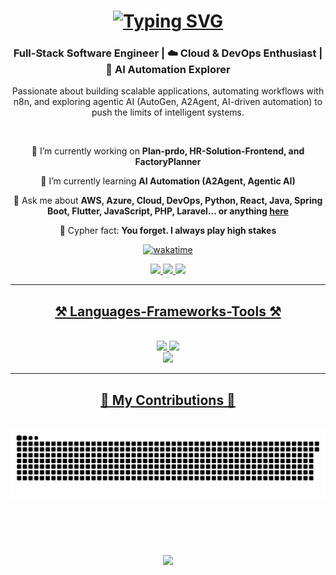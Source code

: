 <h1 align="center">
  <a href="https://git.io/typing-svg">
    <img src="https://readme-typing-svg.herokuapp.com?font=Pixelify+Sans&weight=500&size=22&pause=1000&color=925BF7&random=false&width=435&lines=Hi+There!+%F0%9F%98%8E+I'm+Achraf+El+Attouaki" alt="Typing SVG" /></a>
</h1>
<h3 align="center">Full-Stack Software Engineer | ☁️ Cloud & DevOps Enthusiast | 🤖 AI Automation Explorer</h3>
<p align="center">Passionate about building scalable applications, automating workflows with n8n, and exploring agentic AI (AutoGen, A2Agent, AI-driven automation) to push the limits of intelligent systems.</p>

<br/>

<div align="center">
 
 🔭 I’m currently working on **Plan-prdo, HR-Solution-Frontend, and FactoryPlanner**
 
 🌱 I’m currently learning **AI Automation (A2Agent, Agentic AI)**

 💬 Ask me about **AWS, Azure, Cloud, DevOps, Python, React, Java, Spring Boot, Flutter, JavaScript, PHP, Laravel… or anything [here](https://github.com/AchrafAtt/AchrafAtt/issues)**

 👻 Cypher fact: **You forget. I always play high stakes**

 [![wakatime](https://wakatime.com/badge/user/731db919-caa2-4fd9-a319-183847eaea4f.svg)](https://wakatime.com/@731db919-caa2-4fd9-a319-183847eaea4f)
 
 <div align="center"> 
  <a href="mailto:attouki.officiel@gmail.com">
    <img src="https://img.shields.io/badge/Gmail-333333?style=for-the-badge&logo=gmail&logoColor=red" />
  </a>
  <a href="https://linkedin.com/in/achraf-elattouaki" target="_blank">
    <img src="https://img.shields.io/badge/LinkedIn-0077B5?style=for-the-badge&logo=linkedin&logoColor=white" target="_blank" />
  </a>
  <a href="#" target="_blank">
     <img src="https://img.shields.io/badge/Portfolio-FF5722?style=for-the-badge&logo=todoist&logoColor=white" target="_blank" /> 
</div>

 <hr/>
 
<h2 align="center">⚒️ Languages-Frameworks-Tools ⚒️</h2>
<br/>
<div align="center">
    <img src="https://skillicons.dev/icons?i=react,bootstrap,mui,html,css,vscode,github,figma,tailwind,git," />
    <img src="https://skillicons.dev/icons?i=nodejs,python,javascript,typescript,express,firebase,mongodb,c,cpp,java,nextjs,mysql,wordpress,prisma,dotnet,php,laravel,aws,azure" /><br>
  <img src="https://skillicons.dev/icons?i=ps,ai,xd" />
</div>
<hr/>

<div align="center">
  <h2>🐍 My Contributions 🐍</h2>
  <br>
  <img alt="snake eating my contributions" src="https://raw.githubusercontent.com/AchrafAtt/AchrafAtt/output/github-contribution-grid-snake.svg" />
  
  <br/><br/><br/>
</div>

<h3 align="center">
    <img src="https://readme-typing-svg.herokuapp.com/?font=Righteous&size=25&center=true&vCenter=true&width=500&height=70&duration=4000&lines=Thanks+for+visiting!+✌️;+Shoot+me+a+message+on+Linkedin!;I'm+always+down+to+collab+:)">
</h3>
